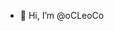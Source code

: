 - 👋 Hi, I’m @oCLeoCo

<!---
oCLeoCo/oCLeoCo is a ✨ special ✨ repository because its `README.md` (this file) appears on your GitHub profile.
You can click the Preview link to take a look at your changes.
--->
